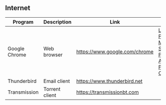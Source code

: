 ## Internet

| Program | Description | Link | Plugins | Comment |
| --- | --- | --- | --- | --- |
| Google Chrome | Web browser | https://www.google.com/chrome | [LastPass Password Manager](https://chrome.google.com/webstore/detail/lastpass-free-password-ma/hdokiejnpimakedhajhdlcegeplioahd), [Save to Pocket](https://chrome.google.com/webstore/detail/save-to-pocket/niloccemoadcdkdjlinkgdfekeahmflj), [AdBlock Plus](https://chrome.google.com/webstore/detail/adblock-plus-free-ad-bloc/cfhdojbkjhnklbpkdaibdccddilifddb?hl), [ColorZilla](https://chrome.google.com/webstore/detail/colorzilla/bhlhnicpbhignbdhedgjhgdocnmhomnp) |
| Thunderbird | Email client | https://www.thunderbird.net  |
| Transmission | Torrent client | https://transmissionbt.com |
